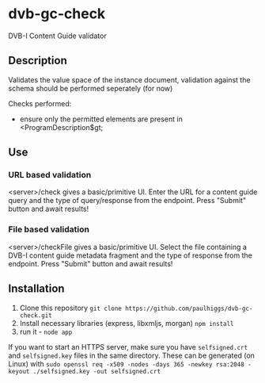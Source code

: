 # dvb-gc-check
DVB-I Content Guide validator

## Description
Validates the value space of the instance document, validation against the schema should be performed seperately (for now)


Checks performed:
* ensure only the permitted elements are present in &lt;ProgramDescription$gt;
  
## Use
### URL based validation  
&lt;server&gt;/check gives a basic/primitive UI. Enter the URL for a content guide query and the type of query/response from the endpoint. Press "Submit" button and await results!
### File based validation
&lt;server&gt;/checkFile gives a basic/primitive UI. Select the file containing a DVB-I content guide metadata fragment and the type of response from the endpoint. Press "Submit" button and await results!

## Installation
1. Clone this repository `git clone https://github.com/paulhiggs/dvb-gc-check.git`
1. Install necessary libraries (express, libxmljs, morgan)  `npm install`
1. run it - `node app`

If you want to start an HTTPS server, make sure you have `selfsigned.crt` and `selfsigned.key` files in the same directory. These can be generated (on Linux) with `sudo openssl req -x509 -nodes -days 365 -newkey rsa:2048 -keyout ./selfsigned.key -out selfsigned.crt`

